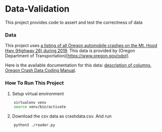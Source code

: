 # Data-Validation
This project provides code to assert and test the correctness of data

### Data
This project uses [a listing of all Oregon automobile crashes on the Mt. Hood Hwy (Highway 26) during 2019](https://docs.google.com/spreadsheets/d/1EuDUHu6GCdnjVfYJEXLXFYKygtVc0UJVUH_UkIrk0DI). This data is provided by (Oregon Department of Transportation)[https://www.oregon.gov/odot].

Here is the available documentation for this data: [description of columns](https://drive.google.com/file/d/1dsqtr_tuE8BK3mwBYGiWpRayYTIJE2Mt), [Oregon Crash Data Coding Manual](https://www.oregon.gov/ODOT/Data/documents/CDS_Code_Manual.pdf).


### How To Run This Project

1. Setup virtual environment
```bash
    virtualenv venv
    source venv/bin/activate
```

2. Download the csv data as crashdata.csv. And run
```bash
    python3 ./reader.py
```